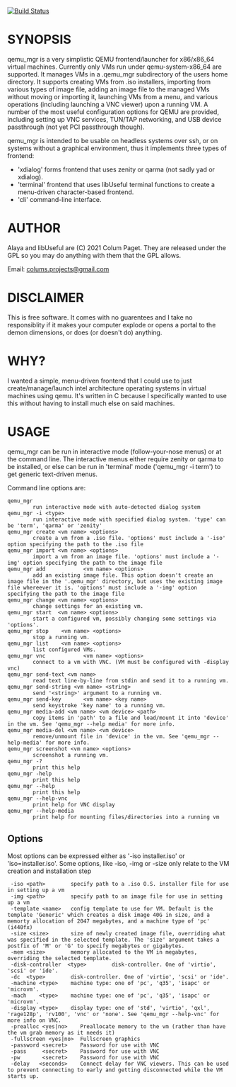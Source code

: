 [![Build Status](https://travis-ci.com/ColumPaget/qemu_mgr.svg?branch=master)](https://travis-ci.com/ColumPaget/qemu_mgr)

SYNOPSIS
========

qemu_mgr is a very simplistic QEMU frontend/launcher for x86/x86_64 virtual machines. Currently only VMs run under qemu-system-x86_64 are supported. It manages VMs in a .qemu_mgr subdirectory of the users home directory. It supports creating VMs from .iso installers, importing from various types of image file, adding an image file to the managed VMs without moving or importing it, launching VMs from a menu, and various operations (including launching a VNC viewer) upon a running VM. A number of the most useful configuration options for QEMU are provided, including setting up VNC services, TUN/TAP networking, and USB device passthrough (not yet PCI passthrough though).

qemu_mgr is intended to be usable on headless systems over ssh, or on systems without a graphical environment, thus it implements three types of frontend:

* 'xdialog' forms frontend that uses zenity or qarma (not sadly yad or xdialog).
* 'terminal' frontend that uses libUseful terminal functions to create a menu-driven character-based frontend.
* 'cli' command-line interface.

AUTHOR
======

Alaya and libUseful are (C) 2021 Colum Paget. They are released under the GPL so you may do anything with them that the GPL allows.

Email: colums.projects@gmail.com


DISCLAIMER
==========

This is free software. It comes with no guarentees and I take no responsiblity if it makes your computer explode or opens a portal to the demon dimensions, or does (or doesn't do) anything.

WHY?
====

I wanted a simple, menu-driven frontend that I could use to just create/manage/launch intel architecture operating systems in virtual machines using qemu. It's written in C because I specifically wanted to use this without having to install much else on said machines. 


USAGE
=====

qemu_mgr can be run in interactive mode (follow-your-nose menus) or at the command line. The interactive menus either require zenity or qarma to be installed, or else can be run in 'terminal' mode ('qemu_mgr -i term') to get generic text-driven menus.

Command line options are:

```
qemu_mgr
        run interactive mode with auto-detected dialog system
qemu_mgr -i <type>
        run interactive mode with specified dialog system. 'type' can be 'term', 'qarma' or 'zenity'
qemu_mgr create <vm name> <options>
        create a vm from a .iso file. 'options' must include a '-iso' option specifying the path to the .iso file
qemu_mgr import <vm name> <options>
        import a vm from an image file. 'options' must include a '-img' option specifying the path to the image file
qemu_mgr add            <vm name> <options>
        add an existing image file. This option doesn't create an image file in the '.qemu_mgr' directory, but uses the existing image file whereever it is. 'options' must include a '-img' option specifying the path to the image file
qemu_mgr change <vm name> <options>
        change settings for an existing vm.
qemu_mgr start  <vm name> <options>
        start a configured vm, possibly changing some settings via 'options'.
qemu_mgr stop    <vm name> <options>
        stop a running vm.
qemu_mgr list    <vm name> <options>
        list configured VMs.
qemu_mgr vnc            <vm name> <options>
        connect to a vm with VNC. (VM must be configured with -display vnc)
qemu_mgr send-text <vm name>
        read text line-by-line from stdin and send it to a running vm.
qemu_mgr send-string <vm name> <string>
        send '<string>' argument to a running vm.
qemu_mgr send-key       <vm name> <key name>
        send keystroke 'key name' to a running vm.
qemu_mgr media-add <vm name> <vm device> <path>
        copy items in 'path' to a file and load/mount it into 'device' in the vm. See 'qemu_mgr --help media' for more info.
qemu_mgr media-del <vm name> <vm device>
        remove/unmount file in 'device' in the vm. See 'qemu_mgr --help-media' for more info.
qemu_mgr screenshot <vm name> <options>
        screenshot a running vm.
qemu_mgr -?
        print this help
qemu_mgr -help
        print this help
qemu_mgr --help
        print this help
qemu_mgr --help-vnc
        print help for VNC display
qemu_mgr --help-media
        print help for mounting files/directories into a running vm
```

Options
-------

Most options can be expressed either as '-iso installer.iso' or 'iso=installer.iso'. Some options, like -iso, -img or -size only relate to the VM creation and installation step

```
 -iso <path>        specify path to a .iso O.S. installer file for use in setting up a vm
 -img <path>        specify path to an image file for use in setting up a vm
 -template <name>   config template to use for VM. Default is the template 'Generic' which creates a disk image 40G in size, and a memorty allocation of 2047 megabytes, and a machine type of 'pc' (i440fx)
 -size <size>       size of newly created image file, overriding what was specified in the selected template. The 'size' argument takes a postfix of 'M' or 'G' to specify megabytes or gigabytes.
 -mem <size>        memory allocated to the VM in megabytes, overriding the selected template.
 -disk-controller  <type>        disk-controller. One of 'virtio', 'scsi' or 'ide'.
 -dc  <type>        disk-controller. One of 'virtio', 'scsi' or 'ide'.
 -machine <type>    machine type: one of 'pc', 'q35', 'isapc' or 'microvm'.
 -mach    <type>    machine type: one of 'pc', 'q35', 'isapc' or 'microvm'.
 -display <type>    display type: one of 'std', 'virtio', 'qxl', 'rage128p', 'rv100', 'vnc' or 'none'. See 'qemu_mgr --help-vnc' for more info on VNC.
 -prealloc <yes|no>    Preallocate memory to the vm (rather than have the vm grab memory as it needs it)
 -fullscreen <yes|no>  Fullscreen graphics
 -password <secret>    Password for use with VNC
 -pass     <secret>    Password for use with VNC
 -pw       <secret>    Password for use with VNC
 -delay   <seconds>    Connect delay for VNC viewers. This can be used to prevent connecting to early and getting disconnected while the VM starts up.
```
